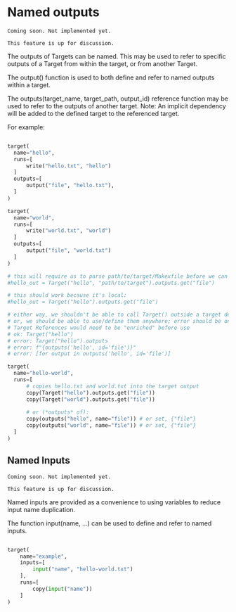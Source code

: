 
# Named outputs


```{note}
Coming soon. Not implemented yet. 

This feature is up for discussion.
```

The outputs of Targets can be named.
This may be used to refer to specific outputs of a Target from within the target, or from another Target.

The output() function is used to both define and refer to named outputs within a target.

The outputs(target_name, target_path, output_id) reference function may be used to refer to the outputs of another target.
Note: An implicit dependency will be added to the defined target to the referenced target.

For example:

```python

target(
  name="hello",
  runs=[
      write("hello.txt", "hello")
  ]
  outputs=[
      output("file", "hello.txt"),
  ]
)

target(
  name="world",
  runs=[
      write("world.txt", "world")
  ]
  outputs=[
      output("file", "world.txt")
  ]
)

# this will require us to parse path/to/target/Makexfile before we can continue: 
#hello_out = Target("hello", "path/to/target").outputs.get("file")

# this should work because it's local:
#hello_out = Target("hello").outputs.get("file") 

# either way, we shouldn't be able to call Target() outside a target definition
# or, we should be able to use/define them anywhere; error should be on accessing a property before evaluation
# Target References would need to be "enriched" before use
# ok: Target("hello")
# error: Target("hello").outputs 
# error: f"{outputs('hello', id='file')}"
# error: [for output in outputs('hello', id='file')]

target(
  name="hello-world",
  runs=[
      # copies hello.txt and world.txt into the target output
      copy(Target("hello").outputs.get("file"))
      copy(Target("world").outputs.get("file"))
      
      # or (*outputs* of):
      copy(outputs("hello", name="file")) # or set, {"file"}
      copy(outputs("world", name="file")) # or set, {"file"}
  ]
)

```

## Named Inputs

```{note}
Coming soon. Not implemented yet. 

This feature is up for discussion.
```

Named inputs are provided as a convenience to using variables to reduce input name duplication.

The function input(name, ...) can be used to define and refer to named inputs.

```python

target(
    name="example",
    inputs=[
        input("name", "hello-world.txt")
    ],
    runs=[
        copy(input("name"))
    ]
)
```